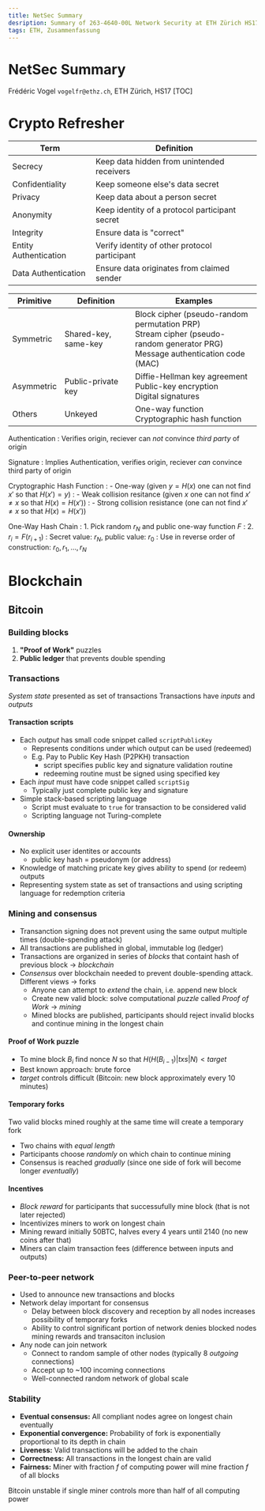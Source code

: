 ```yaml
---
title: NetSec Summary
desription: Summary of 263-4640-00L Network Security at ETH Zürich HS17
tags: ETH, Zusammenfassung
---
```

NetSec Summary
===
Frédéric Vogel `vogelfr@ethz.ch`, ETH Zürich, HS17
[TOC]

<p style="page-break-after:always;"></p>

# Crypto Refresher

| Term                  | Definition                                     |
|-----------------------|------------------------------------------------|
| Secrecy               | Keep data hidden from unintended receivers     |
| Confidentiality       | Keep someone else's data secret                |
| Privacy               | Keep data about a person secret                |
| Anonymity             | Keep identity of a protocol participant secret |
| Integrity             | Ensure data is "correct"                       |
| Entity Authentication | Verify identity of other protocol participant  |
| Data Authentication   | Ensure data originates from claimed sender     |


| Primitive  | Definition           | Examples                                                                                                                   |
|------------|----------------------|----------------------------------------------------------------------------------------------------------------------------|
| Symmetric  | Shared-key, same-key | Block cipher (pseudo-random permutation PRP)<br>Stream cipher (pseudo-random generator PRG)<br>Message authentication code (MAC) |
| Asymmetric | Public-private key   | Diffie-Hellman key agreement<br>Public-key encryption<br>Digital signatures                                                      |
| Others     | Unkeyed              | One-way function<br>Cryptographic hash function                                                                               |

Authentication
: Verifies origin, reciever can *not* convince *third party* of origin

Signature
: Implies Authentication, verifies origin, reciever *can* convince third party of origin

Cryptographic Hash Function
: - One-way (given $y=H(x)$ one can not find $x'$ so that $H(x') = y$)
: - Weak collision resitance (given $x$ one can not find $x'\neq x$ so that $H(x) = H(x')$)
: - Strong collision resistance (one can not find $x'\neq x$ so that $H(x) = H(x')$)

One-Way Hash Chain
: 1. Pick random $r_N$ and public one-way function $F$
: 2. $r_i = F(r_{i+1})$
: Secret value: $r_N$, public value: $r_0$
: Use in reverse order of construction: $r_0, r_1, \ldots, r_N$

# Blockchain
## Bitcoin
### Building blocks
1. **"Proof of Work"** puzzles
2. **Public ledger** that prevents double spending

### Transactions
*System state* presented as set of transactions
Transactions have *inputs* and *outputs*

#### Transaction scripts
- Each *output* has small code snippet called `scriptPublicKey`
    - Represents conditions under which output can be used (redeemed)
    - E.g. Pay to Public Key Hash (P2PKH) transaction
        - script specifies public key and signature validation routine
        - redeeming routine must be signed using specified key
- Each *input* must have code snippet called `scriptSig`
    - Typically just complete public key and signature
- Simple stack-based scripting language
    - Script must evaluate to `true` for transaction to be considered valid
    - Scripting language not Turing-complete

#### Ownership
- No explicit user identites or accounts
    - public key hash = pseudonym (or address)
- Knowledge of matching pricate key gives ability to spend (or redeem) outputs
- Representing system state as set of transactions and using scripting language for redemption criteria

### Mining and consensus
- Transanction signing does not prevent using the same output multiple times (double-spending attack)
- All transactions are published in global, immutable log (ledger)
- Transactions are organized in series of *blocks* that containt hash of previous block $\rightarrow$ *blockchain*
- *Consensus* over blockchain needed to prevent double-spending attack. Different views $\rightarrow$ forks
    - Anyone can attempt to *extend* the chain, i.e. append new block
    - Create new valid block: solve computational *puzzle* called *Proof of Work* $\rightarrow$ *mining*
    - Mined blocks are published, participants should reject invalid blocks and continue mining in the longest chain

#### Proof of Work puzzle
- To mine block $B_i$ find nonce $N$ so that $H(H(B_{i-1})| txs | N) < target$
- Best known approach: brute force
- $target$ controls difficult (Bitcoin: new block approximately every 10 minutes)

#### Temporary forks
Two valid blocks mined roughly at the same time will create a temporary fork
- Two chains with *equal length*
- Participants choose *randomly* on which chain to continue mining
- Consensus is reached *gradually* (since one side of fork will become longer *eventually*)

#### Incentives
- *Block reward* for participants that successufully mine block (that is not later rejected)
- Incentivizes miners to work on longest chain
- Mining reward initially 50BTC, halves every 4 years until 2140 (no new coins after that)
- Miners can claim transaction fees (difference between inputs and outputs)

### Peer-to-peer network
- Used to announce new transactions and blocks
- Network delay important for consensus
    - Delay between block discovery and reception by all nodes increases possibility of temporary forks
    - Ability to control significant portion of network denies blocked nodes mining rewards and transaciton inclusion
- Any node can join network
    - Connect to random sample of other nodes (typically 8 *outgoing* connections)
    - Accept up to ~100 incoming connections
    - Well-connected random network of global scale

### Stability
- **Eventual consensus:** All compliant nodes agree on longest chain eventually
- **Exponential convergence:** Probability of fork is exponentially proportional to its depth in chain
- **Liveness:** Valid transactions will be added to the chain
- **Correctness:** All transactions in the longest chain are valid
- **Fairness:** Miner with fraction $f$ of computing power will mine fraction $f$ of all blocks

Bitcoin unstable if single miner controls more than half of all computing power

